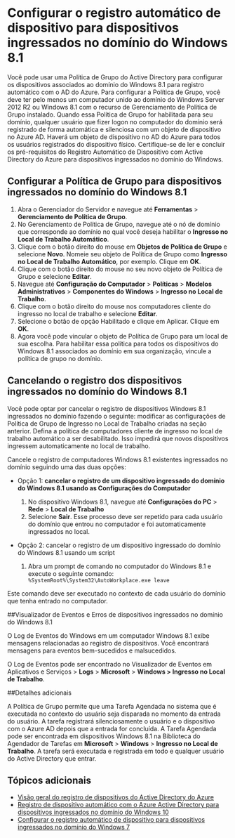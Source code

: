 <properties
	pageTitle="Configurar o Registro Automático de Dispositivo para dispositivos ingressados no domínio do Windows 8.1| Microsoft Azure"
	description="Etapas para configurar a política de grupo para dispositivos Windows 8.1 ingressados no domínio para registrarem-se automaticamente com o Azure AD."
	services="active-directory"
	documentationCenter=""
	authors="femila"
	manager="stevenpo"
	editor=""/>

<tags
	ms.service="active-directory"
	ms.workload="identity"
	ms.tgt_pltfrm="na"
	ms.devlang="na"
	ms.topic="article"
	ms.date="03/30/2016"
	ms.author="femila"/>

# Configurar o registro automático de dispositivo para dispositivos ingressados no domínio do Windows 8.1

Você pode usar uma Política de Grupo do Active Directory para configurar os dispositivos associados ao domínio do Windows 8.1 para registro automático com o AD do Azure. Para configurar a Política de Grupo, você deve ter pelo menos um computador unido ao domínio do Windows Server 2012 R2 ou Windows 8.1 com o recurso de Gerenciamento de Política de Grupo instalado. Quando essa Política de Grupo for habilitada para seu domínio, qualquer usuário que fizer logon no computador do domínio será registrado de forma automática e silenciosa com um objeto de dispositivo no Azure AD. Haverá um objeto de dispositivo no AD do Azure para todos os usuários registrados do dispositivo físico. Certifique-se de ler e concluir os pré-requisitos do Registro Automático de Dispositivo com Active Directory do Azure para dispositivos ingressados no domínio do Windows.

## Configurar a Política de Grupo para dispositivos ingressados no domínio do Windows 8.1

1. Abra o Gerenciador do Servidor e navegue até **Ferramentas** > **Gerenciamento de Política de Grupo**.
2. No Gerenciamento de Política de Grupo, navegue até o nó de domínio que corresponde ao domínio no qual você deseja habilitar o **Ingresso no Local de Trabalho Automático**.
3. Clique com o botão direito do mouse em **Objetos de Política de Grupo** e selecione **Novo**. Nomeie seu objeto de Política de Grupo como **Ingresso no Local de Trabalho Automático**, por exemplo. Clique em **OK**.
4. Clique com o botão direito do mouse no seu novo objeto de Política de Grupo e selecione **Editar**.
5. Navegue até **Configuração do Computador** > **Políticas** > **Modelos Administrativos** > **Componentes do Windows** > **Ingresso no Local de Trabalho**.
6. Clique com o botão direito do mouse nos computadores cliente do ingresso no local de trabalho e selecione **Editar**.
7. Selecione o botão de opção Habilitado e clique em Aplicar. Clique em **OK**.
8. Agora você pode vincular o objeto de Política de Grupo para um local de sua escolha. Para habilitar essa política para todos os dispositivos do Windows 8.1 associados ao domínio em sua organização, vincule a política de grupo no domínio.

## Cancelando o registro dos dispositivos ingressados no domínio do Windows 8.1

Você pode optar por cancelar o registro de dispositivos Windows 8.1 ingressados no domínio fazendo o seguinte: modificar as configurações de Política de Grupo de Ingresso no Local de Trabalho criadas na seção anterior. Defina a política de computadores cliente de ingresso no local de trabalho automático a ser desabilitado. Isso impedirá que novos dispositivos ingressem automaticamente no local de trabalho.

Cancele o registro de computadores Windows 8.1 existentes ingressados no domínio seguindo uma das duas opções:

* Opção 1: **cancelar o registro de um dispositivo ingressado do domínio do Windows 8.1 usando as Configurações do Computador**
  1. No dispositivo Windows 8.1, navegue até **Configurações do PC** > **Rede** > **Local de Trabalho**
  2. Selecione **Sair**. Esse processo deve ser repetido para cada usuário do domínio que entrou no computador e foi automaticamente ingressados no local.

* Opção 2: cancelar o registro de um dispositivo ingressado do domínio do Windows 8.1 usando um script
  	1. Abra um prompt de comando no computador do Windows 8.1 e execute o seguinte comando: ` %SystemRoot%\System32\AutoWorkplace.exe leave`
   
Este comando deve ser executado no contexto de cada usuário do domínio que tenha entrado no computador.

##Visualizador de Eventos e Erros de dispositivos ingressados no domínio do Windows 8.1

O Log de Eventos do Windows em um computador Windows 8.1 exibe mensagens relacionadas ao registro de dispositivos. Você encontrará mensagens para eventos bem-sucedidos e malsucedidos.

O Log de Eventos pode ser encontrado no Visualizador de Eventos em Aplicativos e Serviços > **Logs** > **Microsoft** > **Windows > Ingresso no Local de Trabalho**.

##Detalhes adicionais

A Política de Grupo permite que uma Tarefa Agendada no sistema que é executada no contexto do usuário seja disparada no momento da entrada do usuário. A tarefa registrará silenciosamente o usuário e o dispositivo com o Azure AD depois que a entrada for concluída. A Tarefa Agendada pode ser encontrada em dispositivos Windows 8.1 na Biblioteca do Agendador de Tarefas em **Microsoft** > **Windows** > **Ingresso no Local de Trabalho**. A tarefa será executada e registrada em todo e qualquer usuário do Active Directory que entrar.

## Tópicos adicionais
- [Visão geral do registro de dispositivos do Active Directory do Azure](active-directory-conditional-access-device-registration-overview.md)
- [Registro de dispositivo automático com o Azure Active Directory para dispositivos ingressados no domínio do Windows 10](active-directory-conditional-access-automatic-device-registration.md)
- [Configurar o registro automático de dispositivo para dispositivos ingressados no domínio do Windows 7](active-directory-conditional-access-automatic-device-registration-windows7.md)

<!---HONumber=AcomDC_0406_2016-->